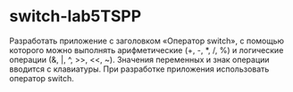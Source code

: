 # switch-lab5TSPP
Разработать приложение с заголовком «Оператор switch», с помощью которого можно выполнять арифметические (+, -, *, /, %) и логические операции (&, |, ^, >>, <<, ~). Значения переменных и знак операции вводится с клавиатуры. При разработке приложения использовать оператор switch.
